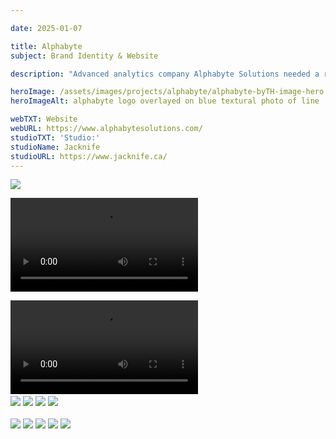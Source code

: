 ```yaml
---

date: 2025-01-07

title: Alphabyte
subject: Brand Identity & Website

description: "Advanced analytics company Alphabyte Solutions needed a rebrand to authentically reflect who they are as a business and the value they bring to their clients. We were tasked with creating a Visual Identity System, Custom Built and Designed Website, and Corporate Collateral.\n As a data analytics business, the brand and site content can seem dry and overwhelming. Our challenge was to “Simplify the Complex” with a new design system and website that was more engaging and relevant. The visual solution we arrived at is modern, clean and extended seamlessly across all consumer touchpoints."

heroImage: /assets/images/projects/alphabyte/alphabyte-byTH-image-hero.webp
heroImageAlt: alphabyte logo overlayed on blue textural photo of line

webTXT: Website
webURL: https://www.alphabytesolutions.com/
studioTXT: 'Studio:'
studioName: Jacknife
studioURL: https://www.jacknife.ca/
---
```




<img loading="lazy" src="/assets/images/projects/alphabyte/alphabyte-byTH-image-1.png" alt=" ">

<video loading="lazy" src="/assets/images/projects/alphabyte/alphabyte-byTH-horizontal-video-2.mp4" type="video/mp4" autoplay loop mute></video>


<div class="two-col">
    <video loading="lazy" src="/assets/images/projects/alphabyte/alpphabyte-byTH-vertical-video-3.mp4" type="video/mp4" autoplay loop mute></video>
    <img loading="lazy" src="/assets/images/projects/alphabyte/alphabyte-byTH-image-4.webp" alt="">
</div>


<img loading="lazy" src="/assets/images/projects/alphabyte/alphabyte-byTH-image-5.webp" alt=" ">

<img loading="lazy" src="/assets/images/projects/alphabyte/alphabyte-byTH-image-6.webp" alt=" ">

<img loading="lazy" src="/assets/images/projects/alphabyte/alphabyte-byTH-image-7.webp" alt=" ">

<img loading="lazy" src="/assets/images/projects/alphabyte/alphabyte-byTH-image-8.webp" alt=" ">


<div class="two-col">
    <img loading="lazy" src="/assets/images/projects/alphabyte/alphabyte-byTH-image-9.webp" alt="">
    <img loading="lazy" src="/assets/images/projects/alphabyte/alphabyte-byTH-image-10.webp" alt="">
</div>


<img loading="lazy" src="/assets/images/projects/alphabyte/alphabyte-byTH-image-11.png" alt=" ">

<img loading="lazy" src="/assets/images/projects/alphabyte/alphabyte-byTH-image-12.webp" alt=" ">

<img loading="lazy" src="/assets/images/projects/alphabyte/alphabyte-byTH-image-13.webp" alt=" ">

<img loading="lazy" src="/assets/images/projects/alphabyte/alphabyte-byTH-image-14.webp" alt=" ">

<img loading="lazy" src="/assets/images/projects/alphabyte/alphabyte-byTH-image-15.webp" alt=" ">




